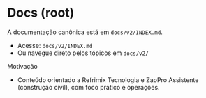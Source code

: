 # Docs (root)

A documentação canônica está em `docs/v2/INDEX.md`.

- Acesse: `docs/v2/INDEX.md`
- Ou navegue direto pelos tópicos em `docs/v2/`

Motivação
- Conteúdo orientado a Refrimix Tecnologia e ZapPro Assistente (construção civil), com foco prático e operações.


